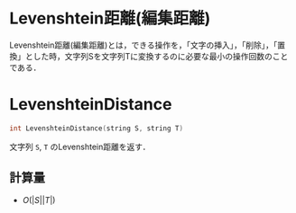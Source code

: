 # Levenshtein距離(編集距離)

Levenshtein距離(編集距離)とは，できる操作を，「文字の挿入」，「削除」，「置換」とした時，文字列Sを文字列Tに変換するのに必要な最小の操作回数のことである．

# LevenshteinDistance
```cpp
int LevenshteinDistance(string S, string T)
```
文字列 `S`, `T` のLevenshtein距離を返す．

## 計算量
- $O(|S||T|)$
